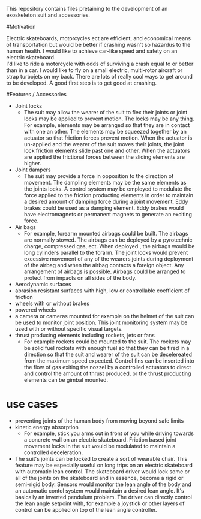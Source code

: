This repository contains files pretaining to the development of an exoskeleton suit and accessories.

#Motivation 

Electric skateboards, motorcycles ect are efficient, and economical means of transportation 
but would be better if crashing wasn't so hazardus to the human health.  I would like to achieve car-like speed and safety on an electric skateboard.  
I'd like to ride a motorcycle with odds of surviving a crash equal to or better than in a car. 
I would like to fly on a small electric, multi-rotor aircraft or strap turbojets on my back.  There are lots of really cool ways to get 
around to be developed.  A good first step is to get good at crashing.

#Features / Accessories

  - Joint locks 
     - The suit may allow the wearer of the suit to flex their joints or joint locks may be applied
       to prevent motion.  The locks may be any thing.  For example, elements may be arranged so that
       they are in contact with one an other.  The elements may be squeezed together by an actuator
       so that friction forces prevent motion.  When the actuator is un-applied and the wearer of 
       the suit moves their joints, the joint lock friction elements slide past one and other.
       When the actuators are applied the frictional forces between the sliding elements are higher.
  - Joint dampers
     - The suit may provide a force in opposition to the direction of movement.  The dampling elements
       may be the same elements as the joints locks.  A control system may be employed to modulate 
       the force applied to the friction producting elements in order to maintain a desired amount 
       of damping force during a joint movement.
       Eddy brakes could be used as a damping element.  Eddy brakes would
       have electromagnets or permanent magnets to generate an exciting force.
  - Air bags
    - For example, forearm mounted airbags could be built.  The airbags are normally
      stowed.  The airbags can be deployed by a pyrotechnic charge, compressed gas, ect.  When deployed
      , the airbags would be long cylinders parallel to the forarm.  The joint locks would prevent
      excessive movement of any of the wearers joints during deployment of the airbag and when the 
      airbag contacts a foreign object.  Any arrangement of airbags is possible.  Airbags could be
      arranged to protect from impacts on all sides of the body.
  - Aerodynamic surfaces
  - abrasion resistant surfaces with high, low or controllable coefficient of friction
  - wheels with or without brakes
  - powered wheels
  - a camera or cameras mounted for example on the helmet of the suit can be used to monitor 
    joint position.  This joint monitoring system may be used with or without specific visual targets.
  - thrust producing elements including rockets, jets or fans
    - For example rockets could be mounted to the suit.  The rockets may be solid fuel
      rockets with enough fuel so that they can be fired in a direction so that the suit and wearer of
      the suit can be decelereated from the maximum speed expected.  Control fins can be inserted into
      the flow of gas exiting the nozzel by a controlled actuators to direct and control the amount of
      thrust produced, or the thrust producting elements can be gimbal mounted.

# use cases

  - preventing joints of the human body from moving beyond safe limits
  - kinetic energy absorption
    - For example, stick you arms out in front of you while driving towards a concrete wall
      on an electric skateboard.  Friction based joint movement locks in the suit would be modulated
      to maintain a controlled deceleration.  
  - The suit's joints can be locked to create a sort of wearable chair.  This feature may 
    be especially useful on long trips on an electric skateboard with automatic lean control.
    The skateboard driver would lock some or all of the joints on the skateboard and in essence,
    become a rigid or semi-rigid body.  Sensors would monitor the lean angle of the body and an 
    automatic contol system would maintain a desired lean angle.  It's basically an inverted
    pendulum problem.  The driver can directly control the lean angle setpoint with, for example
    a joystick or other layers of control can be applied on top of the lean angle controller.

